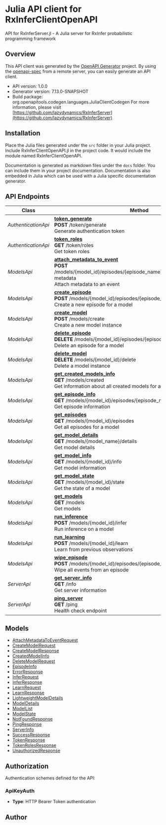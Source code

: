 # Julia API client for RxInferClientOpenAPI

API for RxInferServer.jl - A Julia server for RxInfer probabilistic programming framework

## Overview
This API client was generated by the [OpenAPI Generator](https://openapi-generator.tech) project.  By using the [openapi-spec](https://openapis.org) from a remote server, you can easily generate an API client.

- API version: 1.0.0
- Generator version: 7.13.0-SNAPSHOT
- Build package: org.openapitools.codegen.languages.JuliaClientCodegen
For more information, please visit [https://github.com/lazydynamics/RxInferServer](https://github.com/lazydynamics/RxInferServer)


## Installation
Place the Julia files generated under the `src` folder in your Julia project. Include RxInferClientOpenAPI.jl in the project code.
It would include the module named RxInferClientOpenAPI.

Documentation is generated as markdown files under the `docs` folder. You can include them in your project documentation.
Documentation is also embedded in Julia which can be used with a Julia specific documentation generator.

## API Endpoints

Class | Method
------------ | -------------
*AuthenticationApi* | [**token_generate**](docs/AuthenticationApi.md#token_generate)<br/>**POST** /token/generate<br/>Generate authentication token
*AuthenticationApi* | [**token_roles**](docs/AuthenticationApi.md#token_roles)<br/>**GET** /token/roles<br/>Get token roles
*ModelsApi* | [**attach_metadata_to_event**](docs/ModelsApi.md#attach_metadata_to_event)<br/>**POST** /models/{model_id}/episodes/{episode_name}/events/{event_id}/attach-metadata<br/>Attach metadata to an event
*ModelsApi* | [**create_episode**](docs/ModelsApi.md#create_episode)<br/>**POST** /models/{model_id}/episodes/{episode_name}/create<br/>Create a new episode for a model
*ModelsApi* | [**create_model**](docs/ModelsApi.md#create_model)<br/>**POST** /models/create<br/>Create a new model instance
*ModelsApi* | [**delete_episode**](docs/ModelsApi.md#delete_episode)<br/>**DELETE** /models/{model_id}/episodes/{episode_name}/delete<br/>Delete an episode for a model
*ModelsApi* | [**delete_model**](docs/ModelsApi.md#delete_model)<br/>**DELETE** /models/{model_id}/delete<br/>Delete a model instance
*ModelsApi* | [**get_created_models_info**](docs/ModelsApi.md#get_created_models_info)<br/>**GET** /models/created<br/>Get information about all created models for a specific token
*ModelsApi* | [**get_episode_info**](docs/ModelsApi.md#get_episode_info)<br/>**GET** /models/{model_id}/episodes/{episode_name}<br/>Get episode information
*ModelsApi* | [**get_episodes**](docs/ModelsApi.md#get_episodes)<br/>**GET** /models/{model_id}/episodes<br/>Get all episodes for a model
*ModelsApi* | [**get_model_details**](docs/ModelsApi.md#get_model_details)<br/>**GET** /models/{model_name}/details<br/>Get model details
*ModelsApi* | [**get_model_info**](docs/ModelsApi.md#get_model_info)<br/>**GET** /models/{model_id}/info<br/>Get model information
*ModelsApi* | [**get_model_state**](docs/ModelsApi.md#get_model_state)<br/>**GET** /models/{model_id}/state<br/>Get the state of a model
*ModelsApi* | [**get_models**](docs/ModelsApi.md#get_models)<br/>**GET** /models<br/>Get models
*ModelsApi* | [**run_inference**](docs/ModelsApi.md#run_inference)<br/>**POST** /models/{model_id}/infer<br/>Run inference on a model
*ModelsApi* | [**run_learning**](docs/ModelsApi.md#run_learning)<br/>**POST** /models/{model_id}/learn<br/>Learn from previous observations
*ModelsApi* | [**wipe_episode**](docs/ModelsApi.md#wipe_episode)<br/>**POST** /models/{model_id}/episodes/{episode_name}/wipe<br/>Wipe all events from an episode
*ServerApi* | [**get_server_info**](docs/ServerApi.md#get_server_info)<br/>**GET** /info<br/>Get server information
*ServerApi* | [**ping_server**](docs/ServerApi.md#ping_server)<br/>**GET** /ping<br/>Health check endpoint


## Models

 - [AttachMetadataToEventRequest](docs/AttachMetadataToEventRequest.md)
 - [CreateModelRequest](docs/CreateModelRequest.md)
 - [CreateModelResponse](docs/CreateModelResponse.md)
 - [CreatedModelInfo](docs/CreatedModelInfo.md)
 - [DeleteModelRequest](docs/DeleteModelRequest.md)
 - [EpisodeInfo](docs/EpisodeInfo.md)
 - [ErrorResponse](docs/ErrorResponse.md)
 - [InferRequest](docs/InferRequest.md)
 - [InferResponse](docs/InferResponse.md)
 - [LearnRequest](docs/LearnRequest.md)
 - [LearnResponse](docs/LearnResponse.md)
 - [LightweightModelDetails](docs/LightweightModelDetails.md)
 - [ModelDetails](docs/ModelDetails.md)
 - [ModelList](docs/ModelList.md)
 - [ModelState](docs/ModelState.md)
 - [NotFoundResponse](docs/NotFoundResponse.md)
 - [PingResponse](docs/PingResponse.md)
 - [ServerInfo](docs/ServerInfo.md)
 - [SuccessResponse](docs/SuccessResponse.md)
 - [TokenResponse](docs/TokenResponse.md)
 - [TokenRolesResponse](docs/TokenRolesResponse.md)
 - [UnauthorizedResponse](docs/UnauthorizedResponse.md)


<a id="authorization"></a>
## Authorization

Authentication schemes defined for the API:
<a id="ApiKeyAuth"></a>
### ApiKeyAuth
- **Type**: HTTP Bearer Token authentication

## Author



